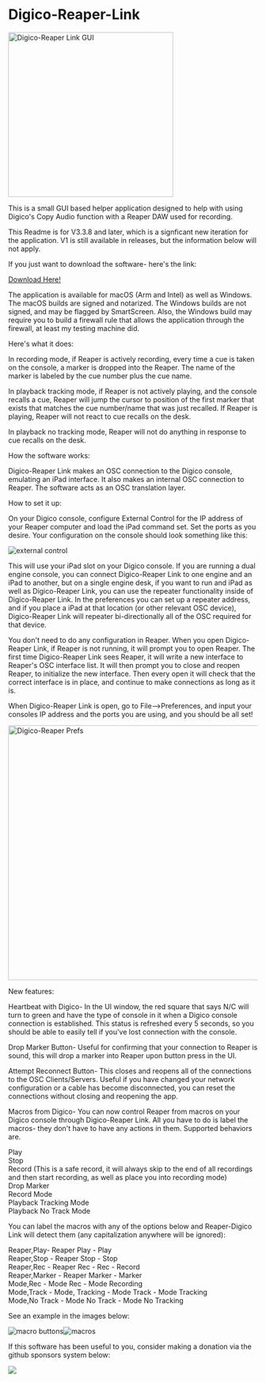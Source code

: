 # Digico-Reaper-Link

<img width="333" alt="Digico-Reaper Link GUI" src="https://github.com/user-attachments/assets/e8656c93-b73b-4da0-8a0b-833c0e9f54e9">

This is a small GUI based helper application designed to help with using Digico's Copy Audio function with a Reaper DAW used for recording. 

This Readme is for V3.3.8 and later, which is a signficant new iteration for the application. V1 is still available in releases, but the information below will not apply. 

If you just want to download the software- here's the link:

<a href="https://www.github.com/jms5194/Digico-Reaper-Link/releases/latest">Download Here!</a>

The application is available for macOS (Arm and Intel) as well as Windows. The macOS builds are signed and notarized. The Windows builds are not signed, and may be flagged by SmartScreen. Also, the Windows build may require you to build a firewall rule that allows the application through the firewall, at least my testing machine did. 

Here's what it does:

In recording mode, if Reaper is actively recording, every time a cue is taken on the console, a marker is dropped into the Reaper. The name of the marker is labeled by the cue number plus the cue name. 

In playback tracking mode, if Reaper is not actively playing, and the console recalls a cue, Reaper will jump the cursor to position of the first marker that exists that matches the cue number/name that was just recalled. If Reaper is playing, Reaper will not react to cue recalls on the desk. 

In playback no tracking mode, Reaper will not do anything in response to cue recalls on the desk. 

How the software works:

Digico-Reaper Link makes an OSC connection to the Digico console, emulating an iPad interface. It also makes an internal OSC connection to Reaper. The software acts as an OSC translation layer. 

How to set it up:

On your Digico console, configure External Control for the IP address of your Reaper computer and load the iPad command set. 
Set the ports as you desire. Your configuration on the console should look something like this:

![external control](https://user-images.githubusercontent.com/79057472/141206529-99671316-4b3b-47c3-96af-803fbd5f8889.jpg)

This will use your iPad slot on your Digico console. If you are running a dual engine console, you can connect Digico-Reaper Link to one engine and an iPad to another, but on a single engine desk, if you want to run and iPad as well as Digico-Reaper Link, you can use the repeater functionality inside of Digico-Reaper Link. In the preferences you can set up a repeater address, and if you place a iPad at that location (or other relevant OSC device), Digico-Reaper Link will repeater bi-directionally all of the OSC required for that device. 

You don't need to do any configuration in Reaper. When you open Digico-Reaper Link, if Reaper is not running, it will prompt you to open Reaper. The first time Digico-Reaper Link sees Reaper, it will write a new interface to Reaper's OSC interface list. It will then prompt you to close and reopen Reaper, to initialize the new interface. Then every open it will check that the correct interface is in place, and continue to make connections as long as it is. 

When Digico-Reaper Link is open, go to File-->Preferences, and input your consoles IP address and the ports you are using, and you should be all set!

<img width="515" alt="Digico-Reaper Prefs" src="https://github.com/user-attachments/assets/df3b424a-42d1-4b2b-9c0b-373d3d6d67fd">


New features:

Heartbeat with Digico- In the UI window, the red square that says N/C will turn to green and have the type of console in it when a Digico console connection is established. This status is refreshed every 5 seconds, so you should be able to easily tell if you've lost connection with the console. 

Drop Marker Button- Useful for confirming that your connection to Reaper is sound, this will drop a marker into Reaper upon button press in the UI. 

Attempt Reconnect Button- This closes and reopens all of the connections to the OSC Clients/Servers. Useful if you have changed your network configuration or a cable has become disconnected, you can reset the connections without closing and reopening the app. 

Macros from Digico- You can now control Reaper from macros on your Digico console through Digico-Reaper Link. All you have to do is label the macros- they don't have to have any actions in them. Supported behaviors are. 

Play<br>
Stop<br>
Record (This is a safe record, it will always skip to the end of all recordings and then start recording, as well as place you into recording mode)<br>
Drop Marker<br>
Record Mode<br>
Playback Tracking Mode<br>
Playback No Track Mode<br>


You can label the macros with any of the options below and Reaper-Digico Link will detect them (any capitalization anywhere will be ignored):

Reaper,Play- Reaper Play - Play<br>
Reaper,Stop - Reaper Stop - Stop<br>
Reaper,Rec - Reaper Rec - Rec - Record<br>
Reaper,Marker - Reaper Marker - Marker<br>
Mode,Rec - Mode Rec - Mode Recording<br>
Mode,Track - Mode, Tracking - Mode Track - Mode Tracking<br>
Mode,No Track - Mode No Track - Mode No Tracking<br>


See an example in the images below:

![macro buttons](https://github.com/user-attachments/assets/b23ca08f-a874-4b6a-871b-9007d02613c6)![macros](https://github.com/user-attachments/assets/954f9f07-a841-4ba6-90ad-ab294a9e27c7)


If this software has been useful to you, consider making a donation via the github sponsors system below:

[![](https://img.shields.io/static/v1?label=Sponsor&message=%E2%9D%A4&logo=GitHub&color=%23fe8e86)](https://github.com/sponsors/jms5194)




